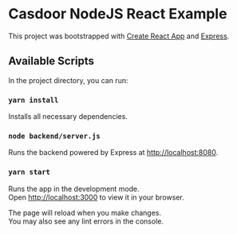 # Casdoor NodeJS React Example

This project was bootstrapped with [Create React App](https://github.com/facebook/create-react-app) and [Express](https://expressjs.com/).

## Available Scripts

In the project directory, you can run:

### `yarn install`

Installs all necessary dependencies.

### `node backend/server.js`

Runs the backend powered by Express at [http://localhost:8080](http://localhost:8080).

### `yarn start`

Runs the app in the development mode.\
Open [http://localhost:3000](http://localhost:3000) to view it in your browser.

The page will reload when you make changes.\
You may also see any lint errors in the console.
